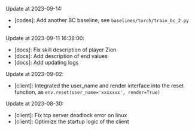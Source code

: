Update at $\text{2023-09-14}$:

* [codes]: Add another BC baseline, see `baselines/torch/train_bc_2.py`
* 
Update at $\text{2023-09-11 16:38:00}$:
* [docs]: Fix skill description of player Zion
* [docs]: Add description of end values
* [docs]: Add updating logs

Update at $\text{2023-09-02}$:

* [client]: Integrated the user_name and render interface into the reset function, as `env.reset(user_name='xxxxxxx', render=True)`

Update at $\text{2023-08-30}$:
* [client]: Fix tcp server deadlock error on linux
* [client]: Optimize the startup logic of the client
